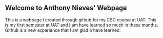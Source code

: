 ## Welcome to Anthony Nieves' Webpage

This is a webpage I created through github for my CSC course at UAT. This is my first semester at UAT and I am have learned so much in these months. Github is a new experience that I am glad o have learned. 
